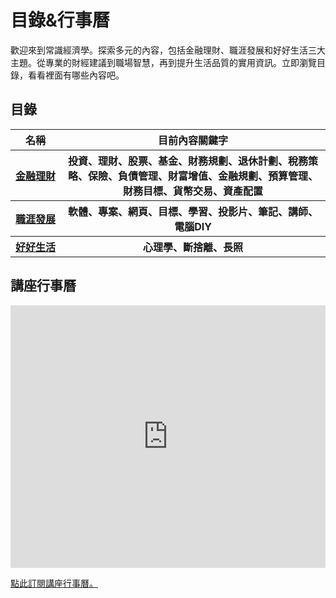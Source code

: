# 目錄&行事曆

歡迎來到常識經濟學。探索多元的內容，包括金融理財、職涯發展和好好生活三大主題。從專業的財經建議到職場智慧，再到提升生活品質的實用資訊。立即瀏覽目錄，看看裡面有哪些內容吧。

## 目錄

<table>
    <thead>
        <tr>
            <th>名稱</th>
            <th>目前內容關鍵字</th>
        </tr>
    </thead>
    <tbody>
        <tr>
            <th>
                <a style="white-space: nowrap;" href="./finance/outline">
                金融理財</a>
            </th>
            <th>
                投資、理財、股票、基金、財務規劃、退休計劃、稅務策略、保險、負債管理、財富增值、金融規劃、預算管理、財務目標、貨幣交易、資產配置
            </th>
        </tr>
        <tr>
            <th>
                <a style="white-space: nowrap;" href="./career/outline">
                職涯發展</a>
            </th>
            <th>
                軟體、專案、網頁、目標、學習、投影片、筆記、講師、電腦DIY
            </th>
        </tr>
        <tr>
            <th>
                <a style="white-space: nowrap;" href="./life/outline">
                好好生活</a>
            </th>
            <th>
                心理學、斷捨離、長照
            </th>
        </tr>
    </tbody>
</table>

## 講座行事曆

<iframe src="https://calendar.google.com/calendar/embed?height=600&wkst=2&bgcolor=%23ffffff&ctz=Asia%2FTaipei&showPrint=0&showDate=1&showTabs=0&showCalendars=0&showTz=0&showTitle=0&hl=zh_TW&src=ZTlkYmE0YWQyYTBhNzEyZjgwMDZhZmE3NWI1NTM5MjllMjg2MWJjYmU1MTFlNmMzYzEyNWU2YTcwMmQ3NzNkZEBncm91cC5jYWxlbmRhci5nb29nbGUuY29t&src=emgtdHcudGFpd2FuI2hvbGlkYXlAZ3JvdXAudi5jYWxlbmRhci5nb29nbGUuY29t&color=%23E4C441&color=%234285F4" style="border-width:0" width="100%" height="420" frameborder="0" scrolling="no"></iframe>

<a href="https://calendar.google.com/calendar/u/0?cid=ZTlkYmE0YWQyYTBhNzEyZjgwMDZhZmE3NWI1NTM5MjllMjg2MWJjYmU1MTFlNmMzYzEyNWU2YTcwMmQ3NzNkZEBncm91cC5jYWxlbmRhci5nb29nbGUuY29t" target="_blank">點此訂閱講座行事曆。</a>
